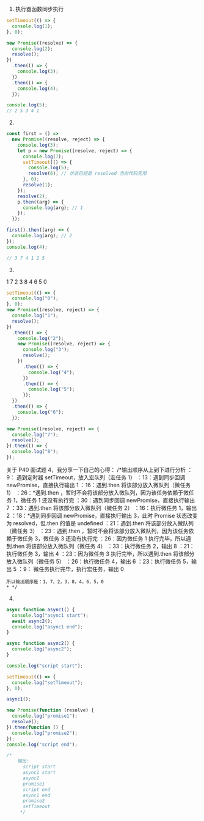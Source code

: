 1. 执行器函数同步执行

```javascript
setTimeout(() => {
  console.log(1);
}, 0);

new Promise((resolve) => {
  console.log(2);
  resolve();
})
  .then(() => {
    console.log(3);
  })
  .then(() => {
    console.log(4);
  });

console.log(5);
// 2 5 3 4 1
```

2.

```javascript
const first = () =>
  new Promise((resolve, reject) => {
    console.log(3);
    let p = new Promise((resolve, reject) => {
      console.log(7);
      setTimeout(() => {
        console.log(5);
        resolve(6); // 状态已经是 resolved 当前代码无用
      }, 0);
      resolve(1);
    });
    resolve(2);
    p.then((arg) => {
      console.log(arg); // 1
    });
  });

first().then((arg) => {
  console.log(arg); // 2
});
console.log(4);

// 3 7 4 1 2 5
```

3.

1 7 2 3 8 4 6 5 0

```javascript
setTimeout(() => {
  console.log("0");
}, 0);
new Promise((resolve, reject) => {
  console.log("1");
  resolve();
})
  .then(() => {
    console.log("2");
    new Promise((resolve, reject) => {
      console.log("3");
      resolve();
    })
      .then(() => {
        console.log("4");
      })
      .then(() => {
        console.log("5");
      });
  })
  .then(() => {
    console.log("6");
  });

new Promise((resolve, reject) => {
  console.log("7");
  resolve();
}).then(() => {
  console.log("8");
});
```

关于 P40 面试题 4，我分享一下自己的心得：
/*输出顺序从上到下进行分析
：9： 遇到定时器 setTimeout，放入宏队列（宏任务 1）
：13：遇到同步回调 newPromise，直接执行输出 1
：16：遇到.then 将该部分放入微队列（微任务 1）
：26：*遇到.then ，暂时不会将该部分放入微队列，因为该任务依赖于微任务 1，微任务 1 还没有执行完
：30：遇到同步回调 newPromise，直接执行输出 7
：33：遇到.then 将该部分放入微队列（微任务 2）
：16：执行微任务 1，输出 2
：18：\*遇到同步回调 newPromise，直接执行输出 3，此时 Promise 状态改变为 resolved，但.then 的值是 undefined
：21：遇到.then 将该部分放入微队列（微任务 3）
：23：遇到.then ，暂时不会将该部分放入微队列，因为该任务依赖于微任务 3，微任务 3 还没有执行完
：26：因为微任务 1 执行完毕，所以遇到.then 将该部分放入微队列（微任务 4）
：33：执行微任务 2，输出 8
：21：执行微任务 3，输出 4
：23：因为微任务 3 执行完毕，所以遇到.then 将该部分放入微队列（微任务 5）
：26：执行微任务 4，输出 6
：23：执行微任务 5，输出 5
：9： 微任务执行完毕，执行宏任务，输出 0

    所以输出顺序是：1，7，2，3，8，4，6，5，0
    * */

4.

```javascript
async function async1() {
  console.log("async1 start");
  await async2();
  console.log("async1 end");
}

async function async2() {
  console.log("async2");
}

console.log("script start");

setTimeout(() => {
  console.log("setTimeout");
}, 0);

async1();

new Promise(function (resolve) {
  console.log("promise1");
  resolve();
}).then(function () {
  console.log("promise2");
});
console.log("script end");

/* 
    输出: 
      script start
      async1 start
      async2
      promise1
      script end
      async1 end
      promise2
      setTimeout
     */
```
